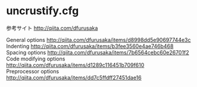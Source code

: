 # uncrustify.cfg
参考サイト  http://qiita.com/dfurusaka  
  
General options  http://qiita.com/dfurusaka/items/d8998dd5e90697744e3c  
Indenting  http://qiita.com/dfurusaka/items/b3fee3560e4ae746b468  
Spacing options  http://qiita.com/dfurusaka/items/7b6564cebc60e26701f2  
Code modifying options  http://qiita.com/dfurusaka/items/d1289c116451b709f610  
Preprocessor options  http://qiita.com/dfurusaka/items/dd7c5ffdff27451dae16  
